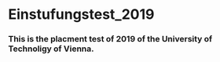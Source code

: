 # Einstufungstest_2019

### This is the placment test of 2019 of the University of Technoligy of Vienna.
